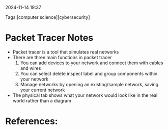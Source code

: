 
 2024-11-14 19:37

Tags:[computer science][cybersecurity]

# Packet Tracer Notes

- Packet tracer is a tool that simulates real networks 
- There are three main functions in packet tracer
	1. You can add devices to your network and connect them with cables and wires
	2. You can select delete inspect label and group components within your network
	3. Manage networks by opening an existing/sample network, saving your current network 
- The physical tab shows what your network would look like in the real world rather than a diagram 

# References:

